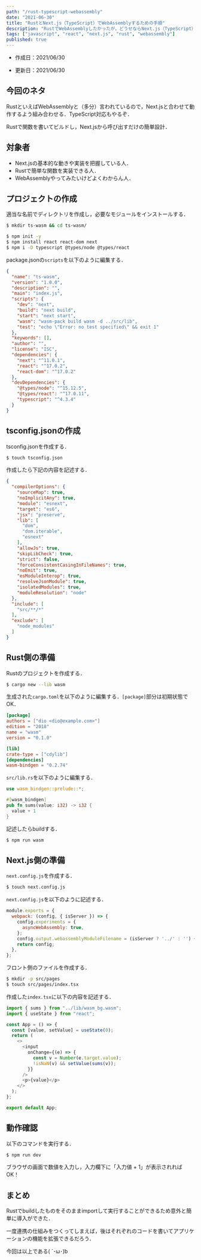 ```yaml
---
path: "/rust-typescript-webassembly"
date: "2021-06-30"
title: "RustとNext.js（TypeScript）でWebAssemblyするための手順"
description: "RustでWebAssemblyしたかったが，どうせならNext.js（TypeScript）でやりたかったので手順を調べたメモ．"
tags: ["javascript", "react", "next.js", "rust", "webassembly"]
published: true
---
```


- 作成日：2021/06/30

- 更新日：2021/06/30

## 今回のネタ

RustといえばWebAssemblyと（多分）言われているので，Next.jsと合わせて動作するよう組み合わせる．TypeScript対応もやるぞ．

Rustで関数を書いてビルドし，Next.jsから呼び出すだけの簡単設計．

## 対象者

- Next.jsの基本的な動きや実装を把握している人．
- Rustで簡単な関数を実装できる人．
- WebAssemblyやってみたいけどよくわからん人．


## プロジェクトの作成

適当な名前でディレクトリを作成し，必要なモジュールをインストールする．

```bash
$ mkdir ts-wasm && cd ts-wasm/
```
```bash
$ npm init -y
$ npm install react react-dom next
$ npm i -D typescript @types/node @types/react
```

package.jsonの`scripts`を以下のように編集する．

```json
{
  "name": "ts-wasm",
  "version": "1.0.0",
  "description": "",
  "main": "index.js",
  "scripts": {
    "dev": "next",
    "build": "next build",
    "start": "next start",
    "wasm": "wasm-pack build wasm -d ../src/lib",
    "test": "echo \"Error: no test specified\" && exit 1"
  },
  "keywords": [],
  "author": "",
  "license": "ISC",
  "dependencies": {
    "next": "^11.0.1",
    "react": "^17.0.2",
    "react-dom": "^17.0.2"
  },
  "devDependencies": {
    "@types/node": "^15.12.5",
    "@types/react": "^17.0.11",
    "typescript": "^4.3.4"
  }
}

```


## tsconfig.jsonの作成

tsconfig.jsonを作成する．

```bash
$ touch tsconfig.json
```

作成したら下記の内容を記述する．

```json
{
  "compilerOptions": {
    "sourceMap": true,
    "noImplicitAny": true,
    "module": "esnext",
    "target": "es6",
    "jsx": "preserve",
    "lib": [
      "dom",
      "dom.iterable",
      "esnext"
    ],
    "allowJs": true,
    "skipLibCheck": true,
    "strict": false,
    "forceConsistentCasingInFileNames": true,
    "noEmit": true,
    "esModuleInterop": true,
    "resolveJsonModule": true,
    "isolatedModules": true,
    "moduleResolution": "node"
  },
  "include": [
    "src/**/*"
  ],
  "exclude": [
    "node_modules"
  ]
}

```


## Rust側の準備

Rustのプロジェクトを作成する．

```bash
$ cargo new --lib wasm
```

生成された`cargo.toml`を以下のように編集する．`[package]`部分は初期状態でOK．

```toml
[package]
authors = ["dio <dio@example.com>"]
edition = "2018"
name = "wasm"
version = "0.1.0"

[lib]
crate-type = ["cdylib"]
[dependencies]
wasm-bindgen = "0.2.74"

```

`src/lib.rs`を以下のように編集する．

```rs
use wasm_bindgen::prelude::*;

#[wasm_bindgen]
pub fn sums(value: i32) -> i32 {
  value + 1
}

```

記述したらbuildする．

```bash
$ npm run wasm
```


## Next.js側の準備

`next.config.js`を作成する．

```bash
$ touch next.config.js
```

`next.config.js`を以下のように記述する．

```js
module.exports = {
  webpack: (config, { isServer }) => {
    config.experiments = {
      asyncWebAssembly: true,
    };
    config.output.webassemblyModuleFilename = (isServer ? '../' : '') + 'static/wasm/webassembly.wasm';
    return config;
  },
};

```

フロント側のファイルを作成する．

```bash
$ mkdir -p src/pages
$ touch src/pages/index.tsx
```

作成した`index.tsx`に以下の内容を記述する．

```ts
import { sums } from "../lib/wasm_bg.wasm";
import { useState } from "react";

const App = () => {
  const [value, setValue] = useState(0);
  return (
    <>
      <input
        onChange={(e) => {
          const v = Number(e.target.value);
          !isNaN(v) && setValue(sums(v));
        }}
      />
      <p>{value}</p>
    </>
  );
};

export default App;

```

## 動作確認

以下のコマンドを実行する．

```bash
$ npm run dev
```

ブラウザの画面で数値を入力し，入力欄下に「入力値 + 1」が表示されればOK！


## まとめ

Rustでbuildしたものをそのままimportして実行することができるため意外と簡単に導入ができた．

一度連携の仕組みをつくってしまえば，後はそれぞれのコードを書いてアプリケーションの機能を拡張できるだろう．

今回は以上である( `･ω･)b
